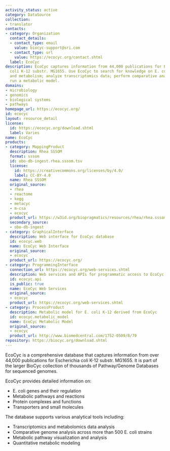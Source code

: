 ```yaml
---
activity_status: active
category: DataSource
collection:
- translator
contacts:
- category: Organization
  contact_details:
  - contact_type: email
    value: biocyc-support@sri.com
  - contact_type: url
    value: https://ecocyc.org/contact.shtml
  label: EcoCyc
description: EcoCyc captures information from 44,000 publications for Escherichia
  coli K-12 substr. MG1655. Use EcoCyc to search for knowledge on E. coli genes, regulation,
  and metabolism; analyze transcriptomics data; perform comparative analyses; and
  run a metabolic model.
domains:
- microbiology
- genomics
- biological systems
- pathways
homepage_url: https://ecocyc.org/
id: ecocyc
layout: resource_detail
license:
  id: https://ecocyc.org/download.shtml
  label: Varies
name: EcoCyc
products:
- category: MappingProduct
  description: Rhea SSSOM
  format: sssom
  id: obo-db-ingest.rhea.sssom.tsv
  license:
    id: https://creativecommons.org/licenses/by/4.0/
    label: CC-BY-4.0
  name: Rhea SSSOM
  original_source:
  - rhea
  - reactome
  - kegg
  - metacyc
  - m-csa
  - ecocyc
  product_url: https://w3id.org/biopragmatics/resources/rhea/rhea.sssom.tsv
  secondary_source:
  - obo-db-ingest
- category: GraphicalInterface
  description: Web interface for EcoCyc database
  id: ecocyc.web
  name: EcoCyc Web Interface
  original_source:
  - ecocyc
  product_url: https://ecocyc.org/
- category: ProgrammingInterface
  connection_url: https://ecocyc.org/web-services.shtml
  description: Web services and APIs for programmatic access to EcoCyc data
  id: ecocyc.api
  is_public: true
  name: EcoCyc Web Services
  original_source:
  - ecocyc
  product_url: https://ecocyc.org/web-services.shtml
- category: ProcessProduct
  description: Metabolic model for E. coli K-12 derived from EcoCyc
  id: ecocyc.metabolic_model
  name: EcoCyc Metabolic Model
  original_source:
  - ecocyc
  product_url: http://www.biomedcentral.com/1752-0509/8/79
repository: https://biocyc.org/download.shtml
---
```

EcoCyc is a comprehensive database that captures information from over 44,000 publications for Escherichia coli K-12 substr. MG1655. It is part of the larger BioCyc collection of thousands of Pathway/Genome Databases for sequenced genomes. 

EcoCyc provides detailed information on:
- E. coli genes and their regulation
- Metabolic pathways and reactions
- Protein complexes and functions
- Transporters and small molecules

The database supports various analytical tools including:
- Transcriptomics and metabolomics data analysis
- Comparative genome analysis across more than 500 E. coli strains
- Metabolic pathway visualization and analysis
- Quantitative metabolic modeling